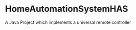 HomeAutomationSystemHAS
=======================

A Java Project which implements a universal remote controller
